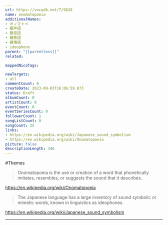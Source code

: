 ```yaml
---
url: https://vocadb.net/T/9828
name: onomatopoeia
additionalNames: 
- オノマトペ
- 擬声語
- 擬音語
- 擬態語
- 擬情語
- ideophone
parent: "[[parentless]]"
related:

mappedNicoTags:

newTargets:
- all
commentCount: 0
createDate: 2023-09-03T16:06:59.873
status: Draft
albumCount: 0
artistCount: 0
eventCount: 0
eventSeriesCount: 0
followerCount: 1
songListCount: 0
songCount: 25
links: 
- https://en.wikipedia.org/wiki/Japanese_sound_symbolism
- https://en.wikipedia.org/wiki/Onomatopoeia
picture: false
descriptionLength: 346
---
```


#Themes

> Onomatopoeia is the use or creation of a word that phonetically imitates, resembles, or suggests the sound that it describes.

https://en.wikipedia.org/wiki/Onomatopoeia

> The Japanese language has a large inventory of sound symbolic or mimetic words, known in linguistics as ideophones.

https://en.wikipedia.org/wiki/Japanese_sound_symbolism

---

